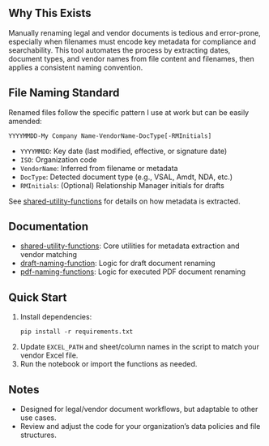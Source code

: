 ## Why This Exists

Manually renaming legal and vendor documents is tedious and error-prone, especially when filenames must encode key metadata for compliance and searchability. This tool automates the process by extracting dates, document types, and vendor names from file content and filenames, then applies a consistent naming convention.

## File Naming Standard

Renamed files follow the specific pattern I use at work but can be easily amended: 

```
YYYYMMDD-My Company Name-VendorName-DocType[-RMInitials]
```
- `YYYYMMDD`: Key date (last modified, effective, or signature date)
- `ISO`: Organization code
- `VendorName`: Inferred from filename or metadata
- `DocType`: Detected document type (e.g., VSAL, Amdt, NDA, etc.)
- `RMInitials`: (Optional) Relationship Manager initials for drafts

See [shared-utility-functions](shared-utility-functions) for details on how metadata is extracted.

## Documentation

- [shared-utility-functions](shared-utility-functions): Core utilities for metadata extraction and vendor matching
- [draft-naming-function](draft-naming-function): Logic for draft document renaming
- [pdf-naming-functions](pdf-naming-functions): Logic for executed PDF document renaming

## Quick Start

1. Install dependencies:
   ```
   pip install -r requirements.txt
   ```
2. Update `EXCEL_PATH` and sheet/column names in the script to match your vendor Excel file.
3. Run the notebook or import the functions as needed.

## Notes

- Designed for legal/vendor document workflows, but adaptable to other use cases.
- Review and adjust the code for your organization’s data policies and file structures.

